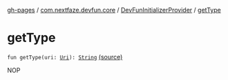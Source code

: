 [gh-pages](../../index.md) / [com.nextfaze.devfun.core](../index.md) / [DevFunInitializerProvider](index.md) / [getType](./get-type.md)

# getType

`fun getType(uri: `[`Uri`](https://developer.android.com/reference/android/net/Uri.html)`): `[`String`](https://kotlinlang.org/api/latest/jvm/stdlib/kotlin/-string/index.html) [(source)](https://github.com/NextFaze/dev-fun/tree/master/devfun/src/main/java/com/nextfaze/devfun/core/DevFun.kt#L65)

NOP

